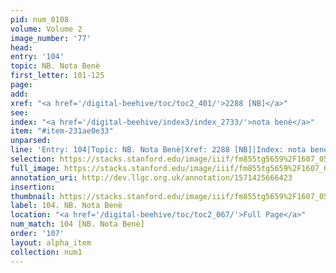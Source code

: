 ```yaml
---
pid: num_0108
volume: Volume 2
image_number: '77'
head: 
entry: '104'
topic: NB. Nota Benè
first_letter: 101-125
page: 
add: 
xref: "<a href='/digital-beehive/toc/toc2_401/'>2288 [NB]</a>"
see: 
index: "<a href='/digital-beehive/index3/index_2733/'>nota benè</a>"
item: "#item-231ae0e33"
unparsed: 
line: 'Entry: 104|Topic: NB. Nota Benè|Xref: 2288 [NB]|Index: nota benè|#item-231ae0e33'
selection: https://stacks.stanford.edu/image/iiif/fm855tg5659%2F1607_0544/299,1949,3060,251/full/0/default.jpg
full_image: https://stacks.stanford.edu/image/iiif/fm855tg5659%2F1607_0544/full/full/0/default.jpg
annotation_uri: http://dev.llgc.org.uk/annotation/1571425666423
insertion: 
thumbnail: https://stacks.stanford.edu/image/iiif/fm855tg5659%2F1607_0544/299,1949,600,180/250,/0/default.jpg
label: 104. NB. Nota Benè
location: "<a href='/digital-beehive/toc/toc2_067/'>Full Page</a>"
num_match: 104 [NB. Nota Benè]
order: '107'
layout: alpha_item
collection: num1
---
```

